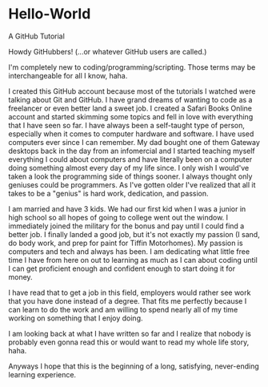 # Hello-World
A GitHub Tutorial

Howdy GitHubbers! (...or whatever GitHub users are called.)

I'm completely new to coding/programming/scripting. Those terms may be interchangeable for all I know, haha.

I created this GitHub account because most of the tutorials I watched were talking about Git and GitHub. I have grand dreams of wanting to code as a freelancer or even better land a sweet job. I created a Safari Books Online account and started skimming some topics and fell in love with everything that I have seen so far. I have always been a self-taught type of person, especially when it comes to computer hardware and software. I have used computers ever since I can remember. My dad bought one of them Gateway desktops back in the day from an infomercial and I started teaching myself everything I could about computers and have literally been on a computer doing something almost every day of my life since. I only wish I would've taken a look the programming side of things sooner. I always thought only geniuses could be programmers. As I've gotten older I've realized that all it takes to be a "genius" is hard work, dedication, and passion.

I am married and have 3 kids. We had our first kid when I was a junior in high school so all hopes of going to college went out the window. I immediately joined the military for the bonus and pay until I could find a better job. I finally landed a good job, but it's not exactly my passion (I sand, do body work, and prep for paint for Tiffin Motorhomes). My passion is computers and tech and always has been. I am dedicating what little free time I have from here on out to learning as much as I can about coding until I can get proficient enough and confident enough to start doing it for money. 

I have read that to get a job in this field, employers would rather see work that you have done instead of a degree. That fits me perfectly because I can learn to do the work and am willing to spend nearly all of my time working on something that I enjoy doing.

I am looking back at what I have written so far and I realize that nobody is probably even gonna read this or would want to read my whole life story, haha. 

Anyways I hope that this is the beginning of a long, satisfying, never-ending learning experience.



